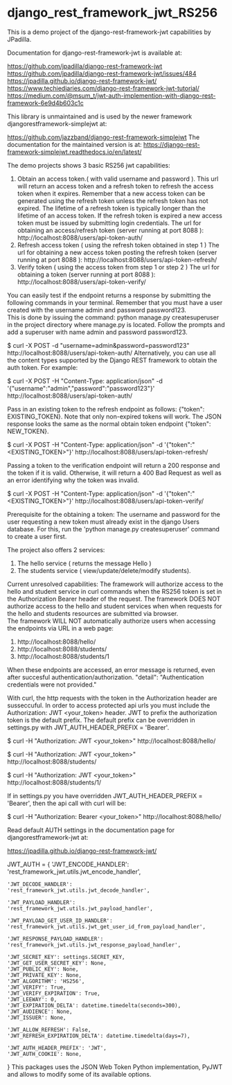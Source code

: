 # django_rest_framework_jwt_RS256

This is a demo project of the django-rest-framework-jwt capabilities by JPadilla. 

Documentation for django-rest-framework-jwt is available at:

https://github.com/jpadilla/django-rest-framework-jwt
https://github.com/jpadilla/django-rest-framework-jwt/issues/484
https://jpadilla.github.io/django-rest-framework-jwt/
https://www.techiediaries.com/django-rest-framework-jwt-tutorial/
https://medium.com/@msum_t/jwt-auth-implemention-with-django-rest-framework-6e9d4b603c1c

This library is unmaintained and is used by the newer framework djangorestframework-simplejwt at:

https://github.com/jazzband/django-rest-framework-simplejwt
The documentation for the maintained version is at:
https://django-rest-framework-simplejwt.readthedocs.io/en/latest/

The demo projects shows 3 basic RS256 jwt capabilities:
1. Obtain an access token.( with valid username and password ).  This url will return an access token and a refresh token to refresh the access token when it expires.  Remember that a new access token can be generated using the refresh token unless the refresh token has not expired.  The lifetime of a refresh token is typically longer than the lifetime of an access token.  If the refresh token is expired a new access token must be issued by submitting login credentials.  The url for obtaining an access/refresh token (server running at port 8088 ): http://localhost:8088/users/api-token-auth/
2. Refresh access token ( using the refresh token obtained in step 1 ) The url for obtaining a new access token posting the refresh token (server running at port 8088 ): http://localhost:8088/users/api-token-refresh/
3. Verify token ( using the access token from step 1 or step 2 ) The url for obtaining a token (server running at port 8088 ): http://localhost:8088/users/api-token-verify/

You can easily test if the endpoint returns a response by submitting the following commands in your terminal.  Remember that you must have a user created with the username admin and password password123.  
This is done by issuing the command:  python manage.py createsuperuser in the project directory where manage.py is located.  Follow the prompts and add a superuser with name admin and password password123.

$ curl -X POST -d "username=admin&password=password123" http://localhost:8088/users/api-token-auth/
Alternatively, you can use all the content types supported by the Django REST framework to obtain the auth token. For example:

$ curl -X POST -H "Content-Type: application/json" -d '{"username":"admin","password":"password123"}' http://localhost:8088/users/api-token-auth/

Pass in an existing token to the refresh endpoint as follows: {"token": EXISTING_TOKEN}. Note that only non-expired tokens will work. The JSON response looks the same as the normal obtain token endpoint {"token": NEW_TOKEN}.

$ curl -X POST -H "Content-Type: application/json" -d '{"token":"<EXISTING_TOKEN>"}' http://localhost:8088/users/api-token-refresh/

Passing a token to the verification endpoint will return a 200 response and the token if it is valid. Otherwise, it will return a 400 Bad Request as well as an error identifying why the token was invalid.

$ curl -X POST -H "Content-Type: application/json" -d '{"token":"<EXISTING_TOKEN>"}' http://localhost:8088/users/api-token-verify/

Prerequisite for the obtaining a token:
The username and password for the user requesting a new token must already exist in the django Users database.  For this, run the 'python manage.py createsuperuser' command
to create a user first.

The project also offers 2 services:
1. The hello service ( returns the message Hello )
2. The students service ( view/update/delete/modify students).


Current unresolved capabilities:
The framework will authorize access to the hello and student service in curl commands when the RS256 token is set in the Authorization Bearer header of the request.
The framework DOES NOT authorize access to the hello and student services when when requests for the hello and students resources are submitted via browser.  
The framework WILL NOT automatically authorize users when accessing the endpoints via URL in a web page:

1. http://localhost:8088/hello/
2. http://localhost:8088/students/
3. http://localhost:8088/students/1

When these endpoints are accessed, an error message is returned, even after succesful authentication/authorization.  "detail": "Authentication credentials were not provided."

With curl, the http requests with the token in the Authorization header are susseccuful.  In order to access protected api urls you must include the Authorization: JWT <your_token> header.  JWT to prefix the authorization token is the default prefix.  The default prefix can be overridden in settings.py with JWT_AUTH_HEADER_PREFIX = 'Bearer'.

$ curl -H "Authorization: JWT <your_token>" http://localhost:8088/hello/

$ curl -H "Authorization: JWT <your_token>" http://localhost:8088/students/

$ curl -H "Authorization: JWT <your_token>" http://localhost:8088/students/1/

If in settings.py you have overridden JWT_AUTH_HEADER_PREFIX = 'Bearer', then the api call with curl will be:

$ curl -H "Authorization: Bearer <your_token>" http://localhost:8088/hello/

Read default AUTH settings in the documentation page for djangorestframework-jwt at:

https://jpadilla.github.io/django-rest-framework-jwt/

JWT_AUTH = {
    'JWT_ENCODE_HANDLER':
    'rest_framework_jwt.utils.jwt_encode_handler',

    'JWT_DECODE_HANDLER':
    'rest_framework_jwt.utils.jwt_decode_handler',

    'JWT_PAYLOAD_HANDLER':
    'rest_framework_jwt.utils.jwt_payload_handler',

    'JWT_PAYLOAD_GET_USER_ID_HANDLER':
    'rest_framework_jwt.utils.jwt_get_user_id_from_payload_handler',

    'JWT_RESPONSE_PAYLOAD_HANDLER':
    'rest_framework_jwt.utils.jwt_response_payload_handler',

    'JWT_SECRET_KEY': settings.SECRET_KEY,
    'JWT_GET_USER_SECRET_KEY': None,
    'JWT_PUBLIC_KEY': None,
    'JWT_PRIVATE_KEY': None,
    'JWT_ALGORITHM': 'HS256',
    'JWT_VERIFY': True,
    'JWT_VERIFY_EXPIRATION': True,
    'JWT_LEEWAY': 0,
    'JWT_EXPIRATION_DELTA': datetime.timedelta(seconds=300),
    'JWT_AUDIENCE': None,
    'JWT_ISSUER': None,

    'JWT_ALLOW_REFRESH': False,
    'JWT_REFRESH_EXPIRATION_DELTA': datetime.timedelta(days=7),

    'JWT_AUTH_HEADER_PREFIX': 'JWT',
    'JWT_AUTH_COOKIE': None,

}
This packages uses the JSON Web Token Python implementation, PyJWT and allows to modify some of its available options.






